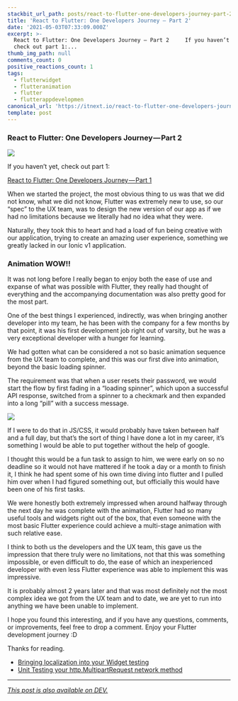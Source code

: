```yaml
---
stackbit_url_path: posts/react-to-flutter-one-developers-journey-part-2-4m1d
title: 'React to Flutter: One Developers Journey — Part 2'
date: '2021-05-03T07:33:09.000Z'
excerpt: >-
  React to Flutter: One Developers Journey — Part 2     If you haven’t yet,
  check out part 1:...
thumb_img_path: null
comments_count: 0
positive_reactions_count: 1
tags:
  - flutterwidget
  - flutteranimation
  - flutter
  - flutterappdevelopmen
canonical_url: 'https://itnext.io/react-to-flutter-one-developers-journey-part-2-10ac6919f580'
template: post
---
```



### React to Flutter: One Developers Journey — Part 2

![](https://cdn-images-1.medium.com/max/1024/1*68CvCy_f3PM9C7fQB1cWLg.jpeg)

If you haven’t yet, check out part 1:

[React to Flutter: One Developers Journey — Part 1](https://dev.to/remejuan/react-to-flutter-one-developers-journey-part-1-5eli)

When we started the project, the most obvious thing to us was that we did not know, what we did not know, Flutter was extremely new to use, so our “spec” to the UX team, was to design the new version of our app as if we had no limitations because we literally had no idea what they were.

Naturally, they took this to heart and had a load of fun being creative with our application, trying to create an amazing user experience, something we greatly lacked in our Ionic v1 application.

### Animation WOW!!

It was not long before I really began to enjoy both the ease of use and expanse of what was possible with Flutter, they really had thought of everything and the accompanying documentation was also pretty good for the most part.

One of the best things I experienced, indirectly, was when bringing another developer into my team, he has been with the company for a few months by that point, it was his first development job right out of varsity, but he was a very exceptional developer with a hunger for learning.

We had gotten what can be considered a not so basic animation sequence from the UX team to complete, and this was our first dive into animation, beyond the basic loading spinner.

The requirement was that when a user resets their password, we would start the flow by first fading in a “loading spinner”, which upon a successful API response, switched from a spinner to a checkmark and then expanded into a long “pill” with a success message.

![](https://cdn-images-1.medium.com/max/720/1*yY1Nxv4MeKpHfcvwFPW-jg.gif)

If I were to do that in JS/CSS, it would probably have taken between half and a full day, but that’s the sort of thing I have done a lot in my career, it’s something I would be able to put together without the help of google.

I thought this would be a fun task to assign to him, we were early on so no deadline so it would not have mattered if he took a day or a month to finish it, I think he had spent some of his own time diving into flutter and I pulled him over when I had figured something out, but officially this would have been one of his first tasks.

We were honestly both extremely impressed when around halfway through the next day he was complete with the animation, Flutter had so many useful tools and widgets right out of the box, that even someone with the most basic Flutter experience could achieve a multi-stage animation with such relative ease.

I think to both us the developers and the UX team, this gave us the impression that there truly were no limitations, not that this was something impossible, or even difficult to do, the ease of which an inexperienced developer with even less Flutter experience was able to implement this was impressive.

It is probably almost 2 years later and that was most definitely not the most complex idea we got from the UX team and to date, we are yet to run into anything we have been unable to implement.

I hope you found this interesting, and if you have any questions, comments, or improvements, feel free to drop a comment. Enjoy your Flutter development journey :D

Thanks for reading.

- [Bringing localization into your Widget testing](https://dev.to/remejuan/bringing-localization-into-your-widget-testing-71f)
- [Unit Testing your http.MultipartRequest network method](https://dev.to/remejuan/unit-testing-your-http-multipartrequest-network-method-9h4)

* * *

*[This post is also available on DEV.](https://dev.to/remejuan/react-to-flutter-one-developers-journey-part-2-4m1d)*


<script>
const parent = document.getElementsByTagName('head')[0];
const script = document.createElement('script');
script.type = 'text/javascript';
script.src = 'https://cdnjs.cloudflare.com/ajax/libs/iframe-resizer/4.1.1/iframeResizer.min.js';
script.charset = 'utf-8';
script.onload = function() {
    window.iFrameResize({}, '.liquidTag');
};
parent.appendChild(script);
</script>    
